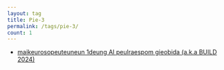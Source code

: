 ```yaml
---
layout: tag
title: Pie-3
permalink: /tags/pie-3/
count: 1
---
```


- [maikeurosopeuteuneun 1deung AI peulraespom gieobida (a.k.a BUILD 2024)](https://ki-sung.github.io/news/news14/)
